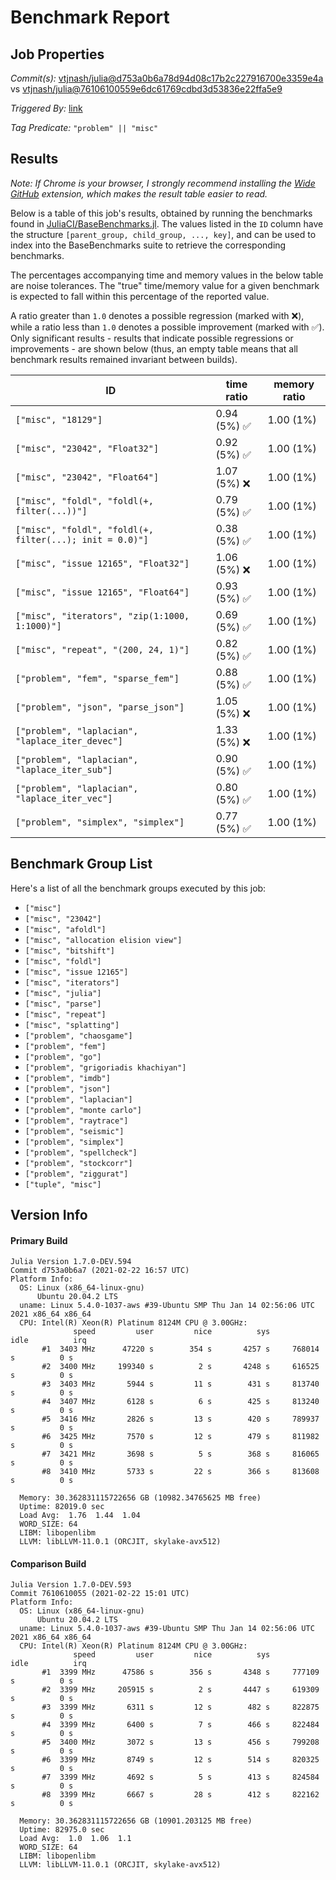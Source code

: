 # Benchmark Report

## Job Properties

*Commit(s):* [vtjnash/julia@d753a0b6a78d94d08c17b2c227916700e3359e4a](https://github.com/vtjnash/julia/commit/d753a0b6a78d94d08c17b2c227916700e3359e4a) vs [vtjnash/julia@76106100559e6dc61769cdbd3d53836e22ffa5e9](https://github.com/vtjnash/julia/commit/76106100559e6dc61769cdbd3d53836e22ffa5e9)

*Triggered By:* [link](https://github.com/vtjnash/julia/commit/d753a0b6a78d94d08c17b2c227916700e3359e4a#commitcomment-47476075)

*Tag Predicate:* `"problem" || "misc"`

## Results

*Note: If Chrome is your browser, I strongly recommend installing the [Wide GitHub](https://chrome.google.com/webstore/detail/wide-github/kaalofacklcidaampbokdplbklpeldpj?hl=en)
extension, which makes the result table easier to read.*

Below is a table of this job's results, obtained by running the benchmarks found in
[JuliaCI/BaseBenchmarks.jl](https://github.com/JuliaCI/BaseBenchmarks.jl). The values
listed in the `ID` column have the structure `[parent_group, child_group, ..., key]`,
and can be used to index into the BaseBenchmarks suite to retrieve the corresponding
benchmarks.

The percentages accompanying time and memory values in the below table are noise tolerances. The "true"
time/memory value for a given benchmark is expected to fall within this percentage of the reported value.

A ratio greater than `1.0` denotes a possible regression (marked with :x:), while a ratio less
than `1.0` denotes a possible improvement (marked with :white_check_mark:). Only significant results - results
that indicate possible regressions or improvements - are shown below (thus, an empty table means that all
benchmark results remained invariant between builds).

| ID | time ratio | memory ratio |
|----|------------|--------------|
| `["misc", "18129"]` | 0.94 (5%) :white_check_mark: | 1.00 (1%)  |
| `["misc", "23042", "Float32"]` | 0.92 (5%) :white_check_mark: | 1.00 (1%)  |
| `["misc", "23042", "Float64"]` | 1.07 (5%) :x: | 1.00 (1%)  |
| `["misc", "foldl", "foldl(+, filter(...))"]` | 0.79 (5%) :white_check_mark: | 1.00 (1%)  |
| `["misc", "foldl", "foldl(+, filter(...); init = 0.0)"]` | 0.38 (5%) :white_check_mark: | 1.00 (1%)  |
| `["misc", "issue 12165", "Float32"]` | 1.06 (5%) :x: | 1.00 (1%)  |
| `["misc", "issue 12165", "Float64"]` | 0.93 (5%) :white_check_mark: | 1.00 (1%)  |
| `["misc", "iterators", "zip(1:1000, 1:1000)"]` | 0.69 (5%) :white_check_mark: | 1.00 (1%)  |
| `["misc", "repeat", "(200, 24, 1)"]` | 0.82 (5%) :white_check_mark: | 1.00 (1%)  |
| `["problem", "fem", "sparse_fem"]` | 0.88 (5%) :white_check_mark: | 1.00 (1%)  |
| `["problem", "json", "parse_json"]` | 1.05 (5%) :x: | 1.00 (1%)  |
| `["problem", "laplacian", "laplace_iter_devec"]` | 1.33 (5%) :x: | 1.00 (1%)  |
| `["problem", "laplacian", "laplace_iter_sub"]` | 0.90 (5%) :white_check_mark: | 1.00 (1%)  |
| `["problem", "laplacian", "laplace_iter_vec"]` | 0.80 (5%) :white_check_mark: | 1.00 (1%)  |
| `["problem", "simplex", "simplex"]` | 0.77 (5%) :white_check_mark: | 1.00 (1%)  |

## Benchmark Group List

Here's a list of all the benchmark groups executed by this job:

- `["misc"]`
- `["misc", "23042"]`
- `["misc", "afoldl"]`
- `["misc", "allocation elision view"]`
- `["misc", "bitshift"]`
- `["misc", "foldl"]`
- `["misc", "issue 12165"]`
- `["misc", "iterators"]`
- `["misc", "julia"]`
- `["misc", "parse"]`
- `["misc", "repeat"]`
- `["misc", "splatting"]`
- `["problem", "chaosgame"]`
- `["problem", "fem"]`
- `["problem", "go"]`
- `["problem", "grigoriadis khachiyan"]`
- `["problem", "imdb"]`
- `["problem", "json"]`
- `["problem", "laplacian"]`
- `["problem", "monte carlo"]`
- `["problem", "raytrace"]`
- `["problem", "seismic"]`
- `["problem", "simplex"]`
- `["problem", "spellcheck"]`
- `["problem", "stockcorr"]`
- `["problem", "ziggurat"]`
- `["tuple", "misc"]`

## Version Info

#### Primary Build

```
Julia Version 1.7.0-DEV.594
Commit d753a0b6a7 (2021-02-22 16:57 UTC)
Platform Info:
  OS: Linux (x86_64-linux-gnu)
      Ubuntu 20.04.2 LTS
  uname: Linux 5.4.0-1037-aws #39-Ubuntu SMP Thu Jan 14 02:56:06 UTC 2021 x86_64 x86_64
  CPU: Intel(R) Xeon(R) Platinum 8124M CPU @ 3.00GHz: 
              speed         user         nice          sys         idle          irq
       #1  3403 MHz      47220 s        354 s       4257 s     768014 s          0 s
       #2  3400 MHz     199340 s          2 s       4248 s     616525 s          0 s
       #3  3403 MHz       5944 s         11 s        431 s     813740 s          0 s
       #4  3407 MHz       6128 s          6 s        425 s     813240 s          0 s
       #5  3416 MHz       2826 s         13 s        420 s     789937 s          0 s
       #6  3425 MHz       7570 s         12 s        479 s     811982 s          0 s
       #7  3421 MHz       3698 s          5 s        368 s     816065 s          0 s
       #8  3410 MHz       5733 s         22 s        366 s     813608 s          0 s
       
  Memory: 30.362831115722656 GB (10982.34765625 MB free)
  Uptime: 82019.0 sec
  Load Avg:  1.76  1.44  1.04
  WORD_SIZE: 64
  LIBM: libopenlibm
  LLVM: libLLVM-11.0.1 (ORCJIT, skylake-avx512)

```

#### Comparison Build

```
Julia Version 1.7.0-DEV.593
Commit 7610610055 (2021-02-22 15:01 UTC)
Platform Info:
  OS: Linux (x86_64-linux-gnu)
      Ubuntu 20.04.2 LTS
  uname: Linux 5.4.0-1037-aws #39-Ubuntu SMP Thu Jan 14 02:56:06 UTC 2021 x86_64 x86_64
  CPU: Intel(R) Xeon(R) Platinum 8124M CPU @ 3.00GHz: 
              speed         user         nice          sys         idle          irq
       #1  3399 MHz      47586 s        356 s       4348 s     777109 s          0 s
       #2  3399 MHz     205915 s          2 s       4447 s     619309 s          0 s
       #3  3399 MHz       6311 s         12 s        482 s     822875 s          0 s
       #4  3399 MHz       6400 s          7 s        466 s     822484 s          0 s
       #5  3400 MHz       3072 s         13 s        456 s     799208 s          0 s
       #6  3399 MHz       8749 s         12 s        514 s     820325 s          0 s
       #7  3399 MHz       4692 s          5 s        413 s     824584 s          0 s
       #8  3399 MHz       6667 s         28 s        412 s     822162 s          0 s
       
  Memory: 30.362831115722656 GB (10901.203125 MB free)
  Uptime: 82975.0 sec
  Load Avg:  1.0  1.06  1.1
  WORD_SIZE: 64
  LIBM: libopenlibm
  LLVM: libLLVM-11.0.1 (ORCJIT, skylake-avx512)

```
